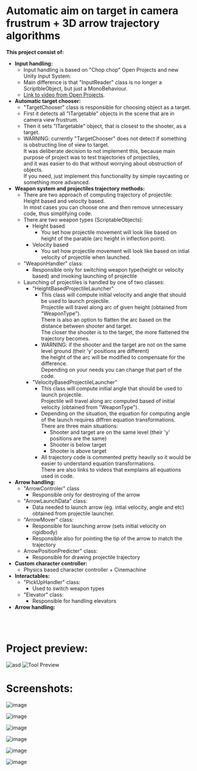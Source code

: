 # Automatic aim on target in camera frustrum + 3D arrow trajectory algorithms

__This project consist of:__
* __Input handling:__
  * Input handling is based on "Chop chop" Open Projects and new Unity Input System. 
  * Main difference is that "InputReader" class is no longer a ScriptbleObject, but just a MonoBehaviour.
  * [Link to video from Open Projects](https://www.youtube.com/watch?v=u1Zel20rwOk&list=PLX2vGYjWbI0S6CnkDm0AwVgA6E6L_vJNf&index=7).
* __Automatic target chooser:__
  * "TargetChooser" class is responsible for choosing object as a target.
  * First it detects all "ITargetable" objects in the scene that are in camera view frustrum.
  * Then it sets "ITargetable" object, that is closest to the shooter, as a target.
  * WARNING: currently "TargetChooser" does not detect if something is obstructing line of view to target.
    <br />
    It was deliberate decision to not implement this, because main purpose of project was to test trajectories of projectiles,
    <br />
    and it was easier to do that without worrying about obstruction of objects.
    <br />
    If you need, just implement this functionality by simple raycasting or something more advanced.
* __Weapon system and projectiles trajectory methods:__
  * There are two approach of computing trajectory of projectile:
    <br />
    Height based and velocity based.
    <br />
    In most cases you can choose one and then remove unnecessary code, thus simplifying code.
  * There are two weapon types (ScriptableObjects):
    * Height based
      * You set how projectile movement will look like based on height of the parable (arc height in inflection point).
    * Velocity based
      * You set how projectile movement will look like based on intial velocity of projectile when launched.
  * "WeaponHandler" class:
    * Responsible only for switching weapon type(height or velocity based) and invoking launching of projectile
  * Launching of projectiles is handled by one of two classes:
    * "HeightBasedProjectileLauncher"
      * This class will compute initial velocity and angle that should be used to launch projectile.
        <br />
        Projectile will travel along arc of given height (obtained from "WeaponType").
        <br />
        There is also an option to flatten the arc based on the distance between shooter and target.
        <br />
        The closer the shooter is to the target, the more flattened the trajectory becomes.
      * WARNING: if the shooter and the target are not on the same level ground (their 'y' positions are different) 
        <br /> the height of the arc will be modified to compensate for the difference.
        <br />
        Depending on your needs you can change that part of the code.
    * "VelocityBasedProjectileLauncher"
      * This class will compute initial angle that should be used to launch projectile.
        <br />
        Projectile will travel along arc computed based of initial velocity (obtained from "WeaponType").
      * Depending on the situation, the equation for computing angle of the launch requires diffren equation transformations.
        <br />
        There are three main situations:
        * Shooter and target are on the same level (their 'y' positions are the same)
        * Shooter is below target
        * Shooter is above target
      * All trajectory code is commented pretty heavily so it would be easier to understand equation transformations.
        <br />
        There are also links to videos that exmplains all equations used in code.
* __Arrow handling:__
  * "ArrowControler" class
    * Responsible only for destroying of the arrow
  * "ArrowLaunchData" class:
    * Data needed to launch arrow (eg. intial velocity, angle and etc) obtained from projectile launcher.
  * "ArrowMover" class:
    * Responsible for launching arrow (sets initial velocity on rigidbody)
    * Responsible also for pointing the tip of the arrow to match the trajectory
  * ArrowPositionPredicter" class:
    * Responsible for drawing projectile trajectory
* __Custom character controller:__
  * Physics based character controller + Cinemachine
* __Interactables:__
  * "PickUpHandler" class:
    * Used to switch weapon types
  * "Elevator" class:
    * Responsible for handling elevators
* __Arrow handling:__
      

<br />
<br />

# __Project preview:__
![asd](https://imgur.com/a/kveRAuV.gif)
![Tool Preview](https://imgur.com/0E1kl7V.gif)


# __Screenshots:__
![image](https://github.com/mnijaki/AutoAimBowAndArrow/blob/9a3b9246ec5eb74ee1420b79a87baf8a620bab1a/Screenshots/Screenshot_1.png) 

![image](https://github.com/mnijaki/AutoAimBowAndArrow/blob/9a3b9246ec5eb74ee1420b79a87baf8a620bab1a/Screenshots/Screenshot_2.png)

![image](https://github.com/mnijaki/AutoAimBowAndArrow/blob/9a3b9246ec5eb74ee1420b79a87baf8a620bab1a/Screenshots/Screenshot_3.png)

![image](https://github.com/mnijaki/AutoAimBowAndArrow/blob/9a3b9246ec5eb74ee1420b79a87baf8a620bab1a/Screenshots/Screenshot_4.png)

![image](https://github.com/mnijaki/AutoAimBowAndArrow/blob/9a3b9246ec5eb74ee1420b79a87baf8a620bab1a/Screenshots/Screenshot_5.png)

![image](https://github.com/mnijaki/AutoAimBowAndArrow/blob/9a3b9246ec5eb74ee1420b79a87baf8a620bab1a/Screenshots/Screenshot_6.png)
